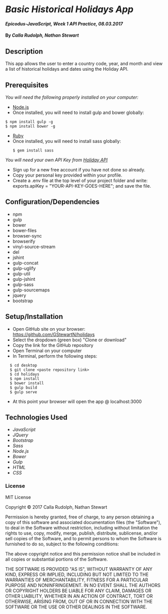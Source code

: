 # _Basic Historical Holidays App_

#### _Epicodus-JavaScript, Week 1 API Practice, 08.03.2017_

#### By _**Calla Rudolph, Nathan Stewart**_

## Description

This app allows the user to enter a country code, year, and month and view a list of historical holidays and dates using the Holiday API.

## Prerequisites

_You will need the following properly installed on your computer:_

* [Node.js](https://nodejs.org/en/)
 * Once installed, you will need to install gulp and bower globally:
 ````
 $ npm install gulp -g
 $ npm install bower -g
 ````
* [Ruby](https://www.ruby-lang.org/en/downloads/)
 * Once installed, you will need to install sass globally:
   ````
   $ gem install sass
   ````

_You will need your own API Key from [Holiday API](https://holidayapi.com/)_

* Sign up for a new free account if you have not done so already.
* Copy your personal key provided within your profile.
* Create a .env file at the top level of your project folder and write: exports.apiKey = "YOUR-API-KEY-GOES-HERE"; and save the file.

## Configuration/Dependencies

* npm
* gulp
* bower
* bower-files
* browser-sync
* browserify
* vinyl-source-stream
* del
* jshint
* gulp-concat
* gulp-uglify
* gulp-util
* gulp-jshint
* gulp-sass
* gulp-sourcemaps
* jquery
* bootstrap

## Setup/Installation

* Open GitHub site on your browser: https://github.com/GStewartN/holidays
* Select the dropdown (green box) "Clone or download"
* Copy the link for the GitHub repository
* Open Terminal on your computer
* In Terminal, perform the following steps:
````
  $ cd desktop
  $ git clone <paste repository link>
  $ cd holidays
  $ npm install
  $ bower install
  $ gulp build
  $ gulp serve
  ````
* At this point your browser will open the app @ localhost:3000

## Technologies Used

* _JavaScript_
* _JQuery_
* _Bootstrap_
* _Sass_
* _Node.js_
* _Bower_
* _Gulp_
* _HTML_
* _CSS_

### License

MIT License

Copyright &copy; 2017 Calla Rudolph, Nathan Stewart

Permission is hereby granted, free of charge, to any person obtaining a copy
of this software and associated documentation files (the "Software"), to deal
in the Software without restriction, including without limitation the rights
to use, copy, modify, merge, publish, distribute, sublicense, and/or sell
copies of the Software, and to permit persons to whom the Software is
furnished to do so, subject to the following conditions:

The above copyright notice and this permission notice shall be included in all
copies or substantial portions of the Software.

THE SOFTWARE IS PROVIDED "AS IS", WITHOUT WARRANTY OF ANY KIND, EXPRESS OR
IMPLIED, INCLUDING BUT NOT LIMITED TO THE WARRANTIES OF MERCHANTABILITY,
FITNESS FOR A PARTICULAR PURPOSE AND NONINFRINGEMENT. IN NO EVENT SHALL THE
AUTHORS OR COPYRIGHT HOLDERS BE LIABLE FOR ANY CLAIM, DAMAGES OR OTHER
LIABILITY, WHETHER IN AN ACTION OF CONTRACT, TORT OR OTHERWISE, ARISING FROM,
OUT OF OR IN CONNECTION WITH THE SOFTWARE OR THE USE OR OTHER DEALINGS IN THE
SOFTWARE.
